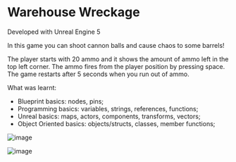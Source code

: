# Warehouse Wreckage

Developed with Unreal Engine 5

In this game you can shoot cannon balls and cause chaos to some barrels!

The player starts with 20 ammo and it shows the amount of ammo left in the top left corner.
The ammo fires from the player position by pressing space.
The game restarts after 5 seconds when you run out of ammo.

What was learnt:

- Blueprint basics: nodes, pins;
- Programming basics: variables, strings, references, functions;
- Unreal basics: maps, actors, components, transforms, vectors;
- Object Oriented basics: objects/structs, classes, member functions;

![image](https://user-images.githubusercontent.com/27180625/221374402-af7c6d0b-6a62-4d18-a080-40732fe1d5ec.png)

![image](https://user-images.githubusercontent.com/27180625/221374580-c8e875ac-ab0c-4c5c-912a-e0e02f8b3ab4.png)


